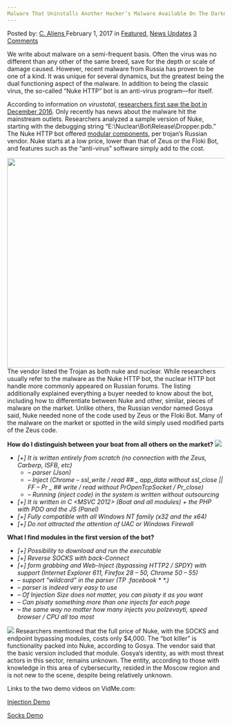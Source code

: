 ```yaml
---
Malware That Uninstalls Another Hacker’s Malware Available On The Darknet
---
```

<article class="post-listing post-17888 post type-post status-publish format-standard has-post-thumbnail hentry  tag-darknet tag-hackers tag-malware tag-uninstalls">
    <div class="post-inner">
        <span>Posted by: <a href="https://www.deepdotweb.com/author/caliens/" title="">C. Aliens </a></span>
    <span>February 1, 2017</span>
    <span>in <a href="https://www.deepdotweb.com/category/deepdot-news/" rel="category tag">Featured</a>, <a href="https://www.deepdotweb.com/category/news-updates/" rel="category tag">News Updates</a></span>
    <span><a href="https://www.deepdotweb.com/2017/02/01/malware-uninstalls-another-hackers-malware-available-darknet/#comments">3 Comments</a></span>
    </p>
    <div class="clear"></div>
    <div class="entry">
    <p>We write about malware on a semi-frequent basis. Often the virus was no different than any other of the same breed, save for the depth or scale of damage caused. However, recent malware from Russia has proven to be one of a kind. It was unique for several dynamics, but the greatest being the dual functioning aspect of the malware. In addition to being the classic virus, the so-called “Nuke HTTP” bot is an anti-virus program—for itself.</p>
    <p>According to information on <em>virustotal</em>, <a href="https://www.virustotal.com/en/file/ff83aaa74ec364f4c2403409a28df93ef97e8a61ba79fdb1c94d7081f48e794e/analysis/">researchers first saw the bot in December 2016</a>. Only recently has news about the malware hit the mainstream outlets. Researchers analyzed a sample version of Nuke, starting with the debugging string “E:\Nuclear\Bot\Release\Dropper.pdb.” The Nuke HTTP bot offered <a href="https://www.cybrnow.com/nuke-http-bot/">modular components</a>, per trojan’s Russian vendor. Nuke starts at a low price, lower than that of Zeus or the Floki Bot, and features such as the “anti-virus” software simply add to the cost.</p>
    <p><img class="wp-image-17895 aligncenter" src="/imgs/2017/01/word-image-35.jpeg" width="819" height="485" srcset="/imgs/2017/01/word-image-35.jpeg 1187w, /imgs/2017/01/word-image-35-300x178.jpeg 300w, /imgs/2017/01/word-image-35-1024x606.jpeg 1024w" sizes="(max-width: 819px) 100vw, 819px" /> The vendor listed the Trojan as both nuke and nuclear. While researchers usually refer to the malware as the Nuke HTTP bot, the nuclear HTTP bot handle more commonly appeared on Russian forums. The listing additionally explained everything a buyer needed to know about the bot, including how to differentiate between Nuke and other, similar, pieces of malware on the market. Unlike others, the Russian vendor named Gosya said, Nuke needed none of the code used by Zeus or the Floki Bot. Many of the malware on the market or spotted in the wild simply used modified parts of the Zeus code.</p>
    <p><strong>How do I distinguish between your boat from all others on the market? </strong> <img class="wp-image-17896 aligncenter" src="/imgs/2017/01/word-image-36.jpeg" srcset="/imgs/2017/01/word-image-36.jpeg 508w, /imgs/2017/01/word-image-36-300x158.jpeg 300w" sizes="(max-width: 508px) 100vw, 508px" /></p>
    <ul>
    <li><em>[+] It is written entirely from scratch (no connection with the Zeus, Carberp, ISFB, etc)</em>
    <ul>
    <li><em> &#8211; parser (Json)</em></li>
    <li><em> &#8211; Inject (Chrome &#8211; ssl_write / read ## _ app_data without ssl_close || FF &#8211; Pr _ ## write / read without PrOpenTcpSocket / Pr_close)</em></li>
    <li><em> &#8211; Running (inject code) in the system is written without outsourcing </em></li>
    </ul>
    </li>
    <li><em>[+] It is written in C &lt;MSVC 2012&gt; (Boat and all modules) + the PHP with PDO and the JS (Panel) </em></li>
    <li><em>[+] Fully compatible with all Windows NT family (x32 and the x64)</em></li>
    <li><em>[+] Do not attracted the attention of UAC or Windows Firewall</em></li>
    </ul>
    <p><strong>What I find modules in the first version of the bot?</strong></p>
    <ul>
    <li><em>[+] Possibility to download and run the executable </em></li>
    <li><em>[+] Reverse SOCKS with back-Connect </em></li>
    <li><em>[+] form grabbing and Web-Inject (bypassing HTTP2 / SPDY) with support (Internet Explorer 611, Firefox 28 &#8211; 50, Chrome 50 &#8211; 55) </em></li>
    <li><em>&#8211; support &#8220;wildcard&#8221; in the parser (TP .facebook * *.) </em></li>
    <li><em>&#8211; parser is indeed very easy to use</em></li>
    <li><em>&#8211; Of Injection Size does not matter, you can pisaty it as you want </em></li>
    <li><em>&#8211; Can pisaty something more than one injects for each page </em></li>
    <li><em>&#8211; the same way no matter how many injects you polzevayti, speed browser / CPU all too most</em></li>
    </ul>
    <p><img class="wp-image-17897 aligncenter" src="/imgs/2017/01/word-image-37.jpeg" srcset="/imgs/2017/01/word-image-37.jpeg 700w, /imgs/2017/01/word-image-37-300x174.jpeg 300w" sizes="(max-width: 700px) 100vw, 700px" /> Researchers mentioned that the full price of Nuke, with the SOCKS and endpoint bypassing modules, costs only $4,000. The “bot killer” is functionality packed into Nuke, according to Gosya. The vendor said that the basic version included that module. Gosya’s identity, as with most threat actors in this sector, remains unknown. The entity, according to those with knowledge in this area of cybersecurity, resided in the Moscow region and is not new to the scene, despite being relatively unknown.</p>
    <p>Links to the two demo videos on VidMe.com:</p>
    <p><a href="https://vid.me/1Flr">Injection Demo</a></p>
    <p><a href="https://vid.me/4IF2">Socks Demo</a></p>
    </div>
    <span style="display:none"><a href="https://www.deepdotweb.com/tag/darknet/" rel="tag">darknet</a> <a href="https://www.deepdotweb.com/tag/hackers/" rel="tag">hackers</a> <a href="https://www.deepdotweb.com/tag/malware/" rel="tag">malware</a> <a href="https://www.deepdotweb.com/tag/uninstalls/" rel="tag">uninstalls</a></span> <span style="display:none" class="updated">2017-02-01</span>
    <div style="display:none" class="vcard author" itemprop="author" itemscope itemtype="http://schema.org/Person"><strong class="fn" itemprop="name"><a href="https://www.deepdotweb.com/author/caliens/" title="Posts by C. Aliens" rel="author">C. Aliens</a></strong></div>
    </div>
</article>

